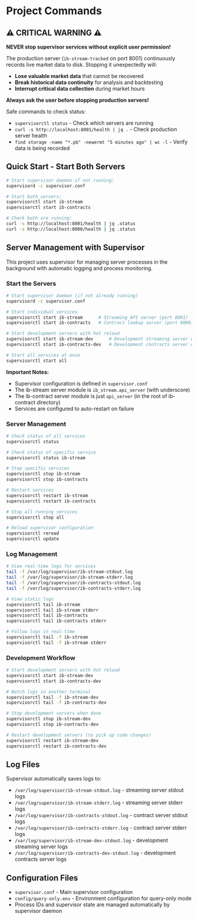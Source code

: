 # Project Commands

## ⚠️ CRITICAL WARNING ⚠️

**NEVER stop supervisor services without explicit user permission!**

The production server (`ib-stream-tracked` on port 8001) continuously records live market data to disk. Stopping it unexpectedly will:
- **Lose valuable market data** that cannot be recovered
- **Break historical data continuity** for analysis and backtesting
- **Interrupt critical data collection** during market hours

**Always ask the user before stopping production servers!**

Safe commands to check status:
- `supervisorctl status` - Check which servers are running
- `curl -s http://localhost:8001/health | jq .` - Check production server health
- `find storage -name "*.pb" -newermt "5 minutes ago" | wc -l` - Verify data is being recorded

## Quick Start - Start Both Servers

```bash
# Start supervisor daemon if not running:
supervisord -c supervisor.conf

# Start both servers:
supervisorctl start ib-stream
supervisorctl start ib-contracts

# Check both are running:
curl -s http://localhost:8001/health | jq .status
curl -s http://localhost:8000/health | jq .status
```

## Server Management with Supervisor

This project uses supervisor for managing server processes in the background with automatic logging and process monitoring.

### Start the Servers

```bash
# Start supervisor daemon (if not already running)
supervisord -c supervisor.conf

# Start individual services
supervisorctl start ib-stream      # Streaming API server (port 8001)
supervisorctl start ib-contracts   # Contract lookup server (port 8000)

# Start development servers with hot reload
supervisorctl start ib-stream-dev      # Development streaming server with --reload
supervisorctl start ib-contracts-dev   # Development contracts server with --reload

# Start all services at once
supervisorctl start all
```

**Important Notes:**
- Supervisor configuration is defined in `supervisor.conf`
- The ib-stream server module is `ib_stream.api_server` (with underscore)
- The ib-contract server module is just `api_server` (in the root of ib-contract directory)
- Services are configured to auto-restart on failure

### Server Management

```bash
# Check status of all services
supervisorctl status

# Check status of specific service
supervisorctl status ib-stream

# Stop specific services
supervisorctl stop ib-stream
supervisorctl stop ib-contracts

# Restart services
supervisorctl restart ib-stream
supervisorctl restart ib-contracts

# Stop all running services
supervisorctl stop all

# Reload supervisor configuration
supervisorctl reread
supervisorctl update
```

### Log Management

```bash
# View real-time logs for services
tail -f /var/log/supervisor/ib-stream-stdout.log
tail -f /var/log/supervisor/ib-stream-stderr.log
tail -f /var/log/supervisor/ib-contracts-stdout.log
tail -f /var/log/supervisor/ib-contracts-stderr.log

# View static logs
supervisorctl tail ib-stream
supervisorctl tail ib-stream stderr
supervisorctl tail ib-contracts
supervisorctl tail ib-contracts stderr

# Follow logs in real-time
supervisorctl tail -f ib-stream
supervisorctl tail -f ib-stream stderr
```

### Development Workflow

```bash
# Start development servers with hot reload
supervisorctl start ib-stream-dev
supervisorctl start ib-contracts-dev

# Watch logs in another terminal
supervisorctl tail -f ib-stream-dev
supervisorctl tail -f ib-contracts-dev

# Stop development servers when done
supervisorctl stop ib-stream-dev
supervisorctl stop ib-contracts-dev

# Restart development servers (to pick up code changes)
supervisorctl restart ib-stream-dev
supervisorctl restart ib-contracts-dev
```

## Log Files

Supervisor automatically saves logs to:
- `/var/log/supervisor/ib-stream-stdout.log` - streaming server stdout logs
- `/var/log/supervisor/ib-stream-stderr.log` - streaming server stderr logs  
- `/var/log/supervisor/ib-contracts-stdout.log` - contract server stdout logs
- `/var/log/supervisor/ib-contracts-stderr.log` - contract server stderr logs
- `/var/log/supervisor/ib-stream-dev-stdout.log` - development streaming server logs
- `/var/log/supervisor/ib-contracts-dev-stdout.log` - development contracts server logs

## Configuration Files

- `supervisor.conf` - Main supervisor configuration
- `config/query-only.env` - Environment configuration for query-only mode
- Process IDs and supervisor state are managed automatically by supervisor daemon